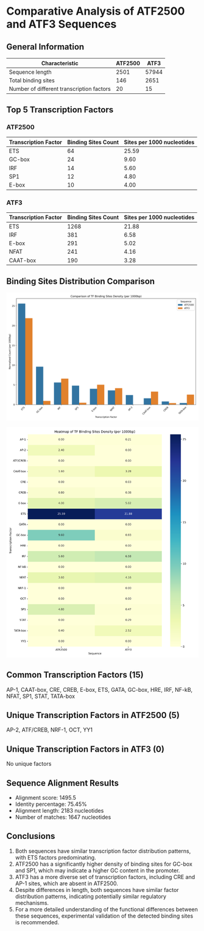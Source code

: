 # Comparative Analysis of ATF2500 and ATF3 Sequences

## General Information

| Characteristic | ATF2500 | ATF3 |
|---------------|---------|------|
| Sequence length | 2501 | 57944 |
| Total binding sites | 146 | 2651 |
| Number of different transcription factors | 20 | 15 |

## Top 5 Transcription Factors

### ATF2500

| Transcription Factor | Binding Sites Count | Sites per 1000 nucleotides |
|----------------------|---------------------|----------------------------|
| ETS | 64 | 25.59 |
| GC-box | 24 | 9.60 |
| IRF | 14 | 5.60 |
| SP1 | 12 | 4.80 |
| E-box | 10 | 4.00 |

### ATF3

| Transcription Factor | Binding Sites Count | Sites per 1000 nucleotides |
|----------------------|---------------------|----------------------------|
| ETS | 1268 | 21.88 |
| IRF | 381 | 6.58 |
| E-box | 291 | 5.02 |
| NFAT | 241 | 4.16 |
| CAAT-box | 190 | 3.28 |

## Binding Sites Distribution Comparison

![Binding Sites Density Comparison](tf_comparison_normalized.png)

![Binding Sites Density Heatmap](tf_comparison_heatmap.png)


## Common Transcription Factors (15)

AP-1, CAAT-box, CRE, CREB, E-box, ETS, GATA, GC-box, HRE, IRF, NF-kB, NFAT, SP1, STAT, TATA-box

## Unique Transcription Factors in ATF2500 (5)

AP-2, ATF/CREB, NRF-1, OCT, YY1

## Unique Transcription Factors in ATF3 (0)

No unique factors

## Sequence Alignment Results

- Alignment score: 1495.5
- Identity percentage: 75.45%
- Alignment length: 2183 nucleotides
- Number of matches: 1647 nucleotides

## Conclusions

1. Both sequences have similar transcription factor distribution patterns, with ETS factors predominating.
2. ATF2500 has a significantly higher density of binding sites for GC-box and SP1, which may indicate a higher GC content in the promoter.
3. ATF3 has a more diverse set of transcription factors, including CRE and AP-1 sites, which are absent in ATF2500.
4. Despite differences in length, both sequences have similar factor distribution patterns, indicating potentially similar regulatory mechanisms.
5. For a more detailed understanding of the functional differences between these sequences, experimental validation of the detected binding sites is recommended.
